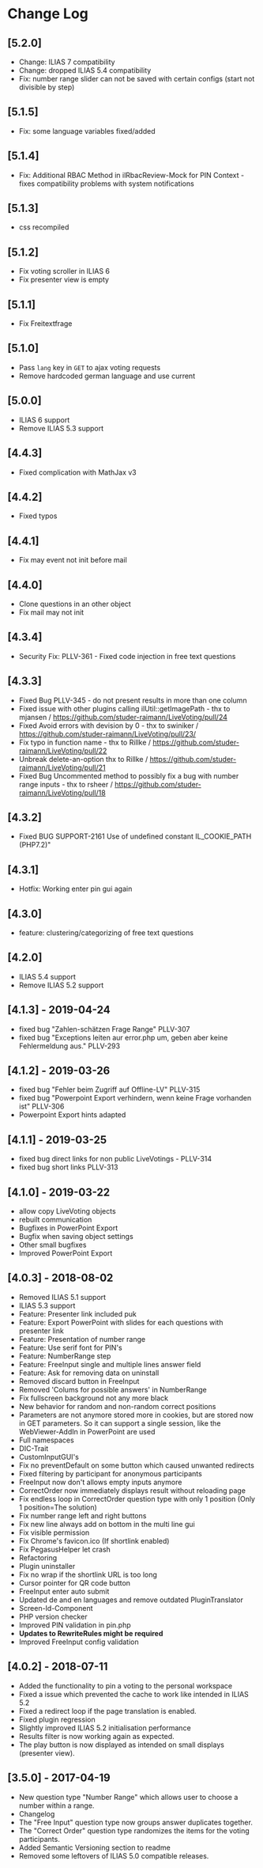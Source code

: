 # Change Log

## [5.2.0]
- Change: ILIAS 7 compatibility
- Change: dropped ILIAS 5.4 compatibility
- Fix: number range slider can not be saved with certain configs (start not divisible by step)

## [5.1.5]
- Fix: some language variables fixed/added

## [5.1.4]
- Fix: Additional RBAC Method in ilRbacReview-Mock for PIN Context - fixes compatibility problems with system notifications

## [5.1.3]
- css recompiled

## [5.1.2]
- Fix voting scroller in ILIAS 6
- Fix presenter view is empty

## [5.1.1]
- Fix Freitextfrage

## [5.1.0]
- Pass `lang` key in `GET` to ajax voting requests
- Remove hardcoded german language and use current

## [5.0.0]
- ILIAS 6 support
- Remove ILIAS 5.3 support

## [4.4.3]
- Fixed complication with MathJax v3

## [4.4.2]
- Fixed typos

## [4.4.1]
- Fix may event not init before mail

## [4.4.0]
- Clone questions in an other object
- Fix mail may not init

## [4.3.4]
- Security Fix: PLLV-361 - Fixed code injection in free text questions

## [4.3.3]
- Fixed Bug PLLV-345 - do not present results in more than one column
- Fixed issue with other plugins calling ilUtil::getImagePath - thx to mjansen / https://github.com/studer-raimann/LiveVoting/pull/24
- Fixed Avoid errors with devision by 0 - thx to swiniker / https://github.com/studer-raimann/LiveVoting/pull/23/
- Fix typo in function name - thx to Rillke / https://github.com/studer-raimann/LiveVoting/pull/22
- Unbreak delete-an-option thx to Rillke / 
https://github.com/studer-raimann/LiveVoting/pull/21
- Fixed Bug Uncommented method to possibly fix a bug with number range inputs - thx to rsheer / https://github.com/studer-raimann/LiveVoting/pull/18

##  [4.3.2]
- Fixed BUG SUPPORT-2161 Use of undefined constant IL_COOKIE_PATH (PHP7.2)"

## [4.3.1]
- Hotfix: Working enter pin gui again

## [4.3.0]
- feature: clustering/categorizing of free text questions 

## [4.2.0]
- ILIAS 5.4 support
- Remove ILIAS 5.2 support

## [4.1.3] - 2019-04-24
- fixed bug "Zahlen-schätzen Frage Range" PLLV-307
- fixed bug "Exceptions leiten aur error.php um, geben aber keine Fehlermeldung aus." PLLV-293

## [4.1.2] - 2019-03-26
- fixed bug "Fehler beim Zugriff auf Offline-LV" PLLV-315
- fixed bug "Powerpoint Export verhindern, wenn keine Frage vorhanden ist" PLLV-306
- Powerpoint Export hints adapted

## [4.1.1] - 2019-03-25
- fixed bug direct links for non public LiveVotings - PLLV-314
- fixed bug short links PLLV-313

## [4.1.0] - 2019-03-22

- allow copy LiveVoting objects
- rebuilt communication
- Bugfixes in PowerPoint Export
- Bugfix when saving object settings
- Other small bugfixes
- Improved PowerPoint Export

## [4.0.3] - 2018-08-02

- Removed ILIAS 5.1 support
- ILIAS 5.3 support
- Feature: Presenter link included puk
- Feature: Export PowerPoint with slides for each questions with presenter link
- Feature: Presentation of number range
- Feature: Use serif font for PIN's
- Feature: NumberRange step
- Feature: FreeInput single and multiple lines answer field
- Feature: Ask for removing data on uninstall
- Removed discard button in FreeInput
- Removed 'Colums for possible answers' in NumberRange
- Fix fullscreen background not any more black
- New behavior for random and non-random correct positions
- Parameters are not anymore stored more in cookies, but are stored now in GET parameters. So it can support a single session, like the WebViewer-AddIn in PowerPoint are used
- Full namespaces
- DIC-Trait
- CustomInputGUI's
- Fix no preventDefault on some button which caused unwanted redirects
- Fixed filtering by participant for anonymous participants
- FreeInput now don't allows empty inputs anymore
- CorrectOrder now immediately displays result without reloading page
- Fix endless loop in CorrectOrder question type with only 1 position (Only 1 position=The solution)
- Fix number range left and right buttons
- Fix new line always add on bottom in the multi line gui
- Fix visible permission
- Fix Chrome's favicon.ico (If shortlink enabled)
- Fix PegasusHelper let crash
- Refactoring
- Plugin uninstaller
- Fix no wrap if the shortlink URL is too long
- Cursor pointer for QR code button
- FreeInput enter auto submit
- Updated de and en languages and remove outdated PluginTranslator
- Screen-Id-Component
- PHP version checker
- Improved PIN validation in pin.php
- **Updates to RewriteRules might be required**
- Improved FreeInput config validation

## [4.0.2] - 2018-07-11
- Added the functionality to pin a voting to the personal workspace
- Fixed a issue which prevented the cache to work like intended in ILIAS 5.2
- Fixed a redirect loop if the page translation is enabled.
- Fixed plugin regression 
- Slightly improved ILIAS 5.2 initialisation performance
- Results filter is now working again as expected.
- The play button is now displayed as intended on small displays (presenter view).

## [3.5.0] - 2017-04-19

- New question type "Number Range" which allows user to choose a number within a range.
- Changelog
- The "Free Input" question type now groups answer duplicates together.
- The "Correct Order" question type randomizes the items for the voting participants.
- Added Semantic Versioning section to readme
- Removed some leftovers of ILIAS 5.0 compatible releases.
